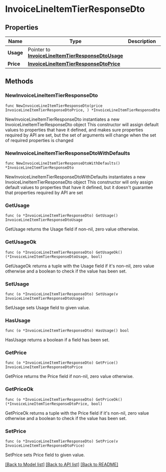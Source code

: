 # InvoiceLineItemTierResponseDto

## Properties

Name | Type | Description | Notes
------------ | ------------- | ------------- | -------------
**Usage** | Pointer to [**InvoiceLineItemTierResponseDtoUsage**](InvoiceLineItemTierResponseDtoUsage.md) |  | [optional] 
**Price** | [**InvoiceLineItemTierResponseDtoPrice**](InvoiceLineItemTierResponseDtoPrice.md) |  | 

## Methods

### NewInvoiceLineItemTierResponseDto

`func NewInvoiceLineItemTierResponseDto(price InvoiceLineItemTierResponseDtoPrice, ) *InvoiceLineItemTierResponseDto`

NewInvoiceLineItemTierResponseDto instantiates a new InvoiceLineItemTierResponseDto object
This constructor will assign default values to properties that have it defined,
and makes sure properties required by API are set, but the set of arguments
will change when the set of required properties is changed

### NewInvoiceLineItemTierResponseDtoWithDefaults

`func NewInvoiceLineItemTierResponseDtoWithDefaults() *InvoiceLineItemTierResponseDto`

NewInvoiceLineItemTierResponseDtoWithDefaults instantiates a new InvoiceLineItemTierResponseDto object
This constructor will only assign default values to properties that have it defined,
but it doesn't guarantee that properties required by API are set

### GetUsage

`func (o *InvoiceLineItemTierResponseDto) GetUsage() InvoiceLineItemTierResponseDtoUsage`

GetUsage returns the Usage field if non-nil, zero value otherwise.

### GetUsageOk

`func (o *InvoiceLineItemTierResponseDto) GetUsageOk() (*InvoiceLineItemTierResponseDtoUsage, bool)`

GetUsageOk returns a tuple with the Usage field if it's non-nil, zero value otherwise
and a boolean to check if the value has been set.

### SetUsage

`func (o *InvoiceLineItemTierResponseDto) SetUsage(v InvoiceLineItemTierResponseDtoUsage)`

SetUsage sets Usage field to given value.

### HasUsage

`func (o *InvoiceLineItemTierResponseDto) HasUsage() bool`

HasUsage returns a boolean if a field has been set.

### GetPrice

`func (o *InvoiceLineItemTierResponseDto) GetPrice() InvoiceLineItemTierResponseDtoPrice`

GetPrice returns the Price field if non-nil, zero value otherwise.

### GetPriceOk

`func (o *InvoiceLineItemTierResponseDto) GetPriceOk() (*InvoiceLineItemTierResponseDtoPrice, bool)`

GetPriceOk returns a tuple with the Price field if it's non-nil, zero value otherwise
and a boolean to check if the value has been set.

### SetPrice

`func (o *InvoiceLineItemTierResponseDto) SetPrice(v InvoiceLineItemTierResponseDtoPrice)`

SetPrice sets Price field to given value.



[[Back to Model list]](../README.md#documentation-for-models) [[Back to API list]](../README.md#documentation-for-api-endpoints) [[Back to README]](../README.md)


